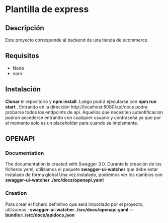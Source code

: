 # Plantilla de express
## Descripción

Este proyecto corresponde al backend de una tienda de ecommerce. 

## Requisitos
- Node
- npm

## Instalación
**Clonar** el repositorio y **npm install**. Luego podrá ejecutarse con **npm run start** . Entrando en la dirección http://localhost:8080/api/docs podra probarse todos los endpoints de api. Aquellos que necesiten autentificacion podran accederse entrando con cualquier usuario y contraseña ya que por el momento solo es un placeholder para cuando se implemente.

## OPENAPI
### Documentation
The documentation is created with Swagger 3.0. Durante la creación de los ficheros yaml, utilizamos el paquete **swagger-ui-watcher** que debe estar instalado de forma global
Una vez instalado, podremos ver los cambios con **swagger-ui-watcher ./src/docs/openapi.yaml**

### Creation
Para crear el fichero definitivo que será importado por el proyecto, utilizamos : **swagger-ui-watcher ./src/docs/openapi.yaml --bundle=./src/docs/apidocs.json**